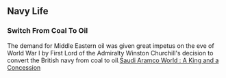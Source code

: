## Navy Life
### Switch From Coal To Oil
The demand for Middle Eastern oil was given great impetus on the eve of World War I by First Lord of the Admiralty Winston Churchill's decision to convert the British navy from coal to oil.[Saudi Aramco World : A King and a Concession](https://archive.aramcoworld.com/issue/198403/a.king.and.a.concession.htm) 


